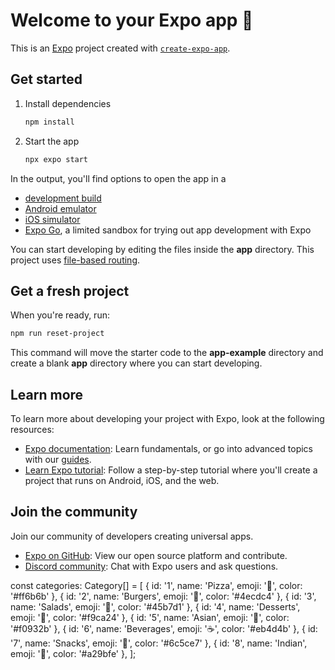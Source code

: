 # Welcome to your Expo app 👋

This is an [Expo](https://expo.dev) project created with [`create-expo-app`](https://www.npmjs.com/package/create-expo-app).

## Get started

1. Install dependencies

   ```bash
   npm install
   ```

2. Start the app

   ```bash
   npx expo start
   ```

In the output, you'll find options to open the app in a

- [development build](https://docs.expo.dev/develop/development-builds/introduction/)
- [Android emulator](https://docs.expo.dev/workflow/android-studio-emulator/)
- [iOS simulator](https://docs.expo.dev/workflow/ios-simulator/)
- [Expo Go](https://expo.dev/go), a limited sandbox for trying out app development with Expo

You can start developing by editing the files inside the **app** directory. This project uses [file-based routing](https://docs.expo.dev/router/introduction).

## Get a fresh project

When you're ready, run:

```bash
npm run reset-project
```

This command will move the starter code to the **app-example** directory and create a blank **app** directory where you can start developing.

## Learn more

To learn more about developing your project with Expo, look at the following resources:

- [Expo documentation](https://docs.expo.dev/): Learn fundamentals, or go into advanced topics with our [guides](https://docs.expo.dev/guides).
- [Learn Expo tutorial](https://docs.expo.dev/tutorial/introduction/): Follow a step-by-step tutorial where you'll create a project that runs on Android, iOS, and the web.

## Join the community

Join our community of developers creating universal apps.

- [Expo on GitHub](https://github.com/expo/expo): View our open source platform and contribute.
- [Discord community](https://chat.expo.dev): Chat with Expo users and ask questions.


const categories: Category[] = [
  { id: '1', name: 'Pizza', emoji: '🍕', color: '#ff6b6b' },
  { id: '2', name: 'Burgers', emoji: '🍔', color: '#4ecdc4' },
  { id: '3', name: 'Salads', emoji: '🥗', color: '#45b7d1' },
  { id: '4', name: 'Desserts', emoji: '🍰', color: '#f9ca24' },
  { id: '5', name: 'Asian', emoji: '🍱', color: '#f0932b' },
  { id: '6', name: 'Beverages', emoji: '☕', color: '#eb4d4b' },
  { id: '7', name: 'Snacks', emoji: '🍿', color: '#6c5ce7' },
  { id: '8', name: 'Indian', emoji: '🍛', color: '#a29bfe' },
];